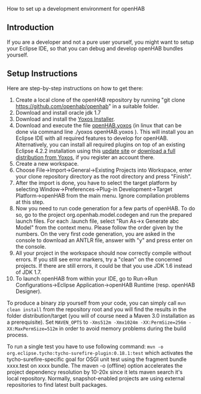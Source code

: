 How to set up a development environment for openHAB

## Introduction

If you are a developer and not a pure user yourself, you might want to setup your Eclipse IDE, so that you can debug and develop openHAB bundles yourself.

## Setup Instructions

Here are step-by-step instructions on how to get there:
 
1. Create a local clone of the openHAB repository by running "git clone https://github.com/openhab/openhab" in a suitable folder.
1. Download and install oracle jdk 1.7
1. Download and install the [Yoxos Installer](https://yoxos.eclipsesource.com/downloadlauncher.html).
1. Download and execute the file [openHAB.yoxos](http://dl.dropbox.com/u/15535378/openHAB.yoxos) (in linux that can be done via command line ./yoxos openHAB.yoxos 
). This will install you an Eclipse IDE with all required features to develop for openHAB. Alternatively, you can install all required plugins on top of an existing Eclipse 4.2.2 installation using this [update site](http://yoxos.eclipsesource.com/userdata/profile/c5f3985b62c488f0df0dfbc369f9e057) or [download a full distribution from Yoxos](http://yoxos.eclipsesource.com/userdata/profile/c5f3985b62c488f0df0dfbc369f9e057), if you register an account there.
1. Create a new workspace.
1. Choose File->Import->General->Existing Projects into Workspace, enter your clone repository directory as the root directory and press "Finish".
1. After the import is done, you have to select the target platform by selecting Window->Preferences->Plug-in Development->Target Platform->openHAB from the main menu. Ignore compilation problems at this step.
1. Now you need to run code generation for a few parts of openHAB. To do so, go to the project org.openhab.model.codegen and run the prepared launch files. For each .launch file, select "Run As->x Generate abc Model" from the context menu. Please follow the order given by the numbers. On the very first code generation, you are asked in the console to download an ANTLR file, answer with "y" and press enter on the console.
1. All your project in the workspace should now correctly compile without errors. If you still see error markers, try a "clean" on the concerned projects. If there are still errors, it could be that you use JDK 1.6 instead of JDK 1.7.
1. To launch openHAB from within your IDE, go to Run->Run Configurations->Eclipse Application->openHAB Runtime (resp. openHAB Designer).

To produce a binary zip yourself from your code, you can simply call `mvn clean install` from the repository root and you will find the results in the folder distribution/target (you will of course need a Maven 3.0 installation as a prerequisite). Set `MAVEN_OPTS` to `-Xms512m -Xmx1024m -XX:PermSize=256m -XX:MaxPermSize=512m` in order to avoid memory problems during the build process.

To run a single test you have to use following command: `mvn -o org.eclipse.tycho:tycho-surefire-plugin:0.18.1:test` which activates the tycho-surefire-specific goal for OSGI unit test using the fragment bundle xxxx.test on xxxx bundle. The maven -o (offline) option accelerates the project dependency resolution by 10-20x since it lets maven search it's local repository. Normally, snapshot-enabled projects are using external repositories to find latest built packages. 